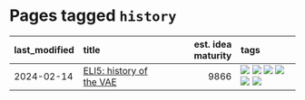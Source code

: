 # Pages tagged `history`

|last_modified|title|est. idea maturity|tags
|:---|:---|---:|:---|
|2024-02-14|[ELI5: history of the VAE](../ufldl_history.md)|9866|[![](https://img.shields.io/badge/tag-education-1614f8)](../tags/education.md) [![](https://img.shields.io/badge/tag-feature_learning-82d6e)](../tags/feature_learning.md) [![](https://img.shields.io/badge/tag-history-752fd7)](../tags/history.md) [![](https://img.shields.io/badge/tag-history_of_science-9c3a4a)](../tags/history_of_science.md) [![](https://img.shields.io/badge/tag-publication-e9b626)](../tags/publication.md) [![](https://img.shields.io/badge/tag-vae-dad82b)](../tags/vae.md)|